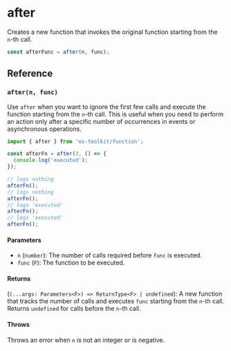 # after

Creates a new function that invokes the original function starting from the `n`-th call.

```typescript
const afterFunc = after(n, func);
```

## Reference

### `after(n, func)`

Use `after` when you want to ignore the first few calls and execute the function starting from the `n`-th call. This is useful when you need to perform an action only after a specific number of occurrences in events or asynchronous operations.

```typescript
import { after } from 'es-toolkit/function';

const afterFn = after(3, () => {
  console.log('executed');
});

// logs nothing
afterFn();
// logs nothing
afterFn();
// logs 'executed'
afterFn();
// logs 'executed'
afterFn();
```

#### Parameters

- `n` (`number`): The number of calls required before `func` is executed.
- `func` (`F`): The function to be executed.

#### Returns

(`(...args: Parameters<F>) => ReturnType<F> | undefined`): A new function that tracks the number of calls and executes `func` starting from the `n`-th call. Returns `undefined` for calls before the `n`-th call.

#### Throws

Throws an error when `n` is not an integer or is negative.
